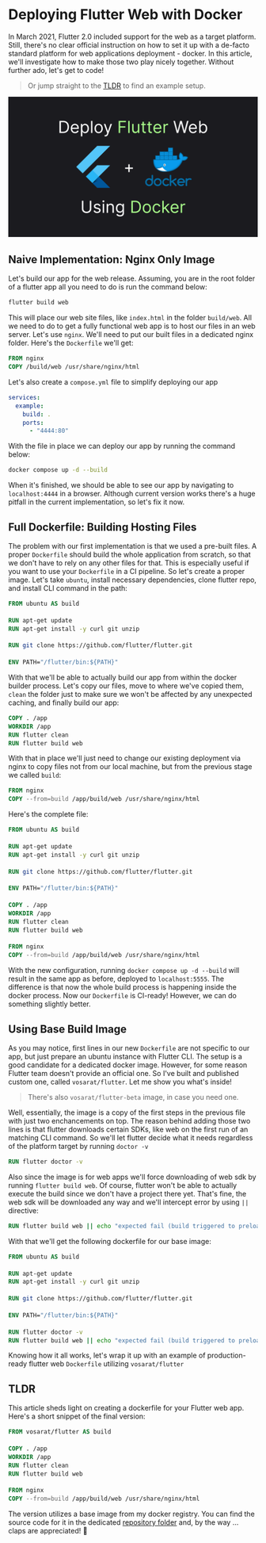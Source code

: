 # Deploying Flutter Web with Docker

In March 2021, Flutter 2.0 included support for the web as a target platform. Still, there's no clear official instruction on how to set it up with a de-facto standard platform for web applications deployment - docker. In this article, we'll investigate how to make those two play nicely together. Without further ado, let's get to code!

> Or jump straight to the [TLDR](#tldr) to find an example setup.

![](thumb.png)

## Naive Implementation: Nginx Only Image

Let's build our app for the web release. Assuming, you are in the root folder of a flutter app all you need to do is run the command below:

```sh
flutter build web
```

This will place our web site files, like `index.html` in the folder `build/web`. All we need to do to get a fully functional web app is to host our files in an web server. Let's use `nginx`. We'll need to put our built files in a dedicated nginx folder. Here's the `Dockerfile` we'll get:

```dockerfile
FROM nginx
COPY /build/web /usr/share/nginx/html
```

Let's also create a `compose.yml` file to simplify deploying our app

```yaml
services:
  example:
    build: .
    ports:
      - "4444:80"
```

With the file in place we can deploy our app by running the command below:

```sh
docker compose up -d --build
```

When it's finished, we should be able to see our app by navigating to `localhost:4444` in a browser. Although current version works there's a huge pitfall in the current implementation, so let's fix it now.

## Full Dockerfile: Building Hosting Files  

The problem with our first implementation is that we used a pre-built files. A proper `Dockerfile` should build the whole application from scratch, so that we don't have to rely on any other files for that. This is especially useful if you want to use your `Dockerfile` in a CI pipeline. So let's create a proper image. Let's take `ubuntu`, install necessary dependencies, clone flutter repo, and install CLI command in the path:

```dockerfile
FROM ubuntu AS build

RUN apt-get update
RUN apt-get install -y curl git unzip

RUN git clone https://github.com/flutter/flutter.git 

ENV PATH="/flutter/bin:${PATH}"
```

With that we'll be able to actually build our app from within the docker builder process. Let's copy our files, move to where we've copied them, `clean` the folder just to make sure we won't be affected by any unexpected caching, and finally build our app:

```dockerfile
COPY . /app
WORKDIR /app
RUN flutter clean
RUN flutter build web
```

With that in place we'll just need to change our existing deployment via nginx to copy files not from our local machine, but from the previous stage we called `build`:

```dockerfile
FROM nginx
COPY --from=build /app/build/web /usr/share/nginx/html
```

Here's the complete file:

```dockerfile
FROM ubuntu AS build

RUN apt-get update
RUN apt-get install -y curl git unzip

RUN git clone https://github.com/flutter/flutter.git 

ENV PATH="/flutter/bin:${PATH}"

COPY . /app
WORKDIR /app
RUN flutter clean
RUN flutter build web

FROM nginx
COPY --from=build /app/build/web /usr/share/nginx/html
```

With the new configuration, running `docker compose up -d --build` will result in the same app as before, deployed to `localhost:5555`. The difference is that now the whole build process is happening inside the docker process. Now our `Dockerfile` is CI-ready! However, we can do something slightly better.

## Using Base Build Image

As you may notice, first lines in our new `Dockerfile` are not specific to our app, but just prepare an ubuntu instance with Flutter CLI. The setup is a good candidate for a dedicated docker image. However, for some reason Flutter team doesn't provide an official one. So I've built and published custom one, called `vosarat/flutter`. Let me show you what's inside!

> There's also `vosarat/flutter-beta` image, in case you need one.

Well, essentially, the image is a copy of the first steps in the previous file with just two enchancements on top. The reason behind adding those two lines is that flutter downloads certain SDKs, like web on the first run of an matching CLI command. So we'll let flutter decide what it needs regardless of the platform target by running `doctor -v`

```dockerfile
RUN flutter doctor -v
```

Also since the image is for web apps we'll force downloading of web sdk by running `flutter build web`. Of course, flutter won't be able to actually execute the build since we don't have a project there yet. That's fine, the web sdk will be downloaded any way and we'll intercept error by using `||` directive:

```dockerfile
RUN flutter build web || echo "expected fail (build triggered to preload web sdk)"
```

With that we'll get the following dockerfile for our base image:

```dockerfile
FROM ubuntu AS build

RUN apt-get update
RUN apt-get install -y curl git unzip

RUN git clone https://github.com/flutter/flutter.git 

ENV PATH="/flutter/bin:${PATH}"

RUN flutter doctor -v
RUN flutter build web || echo "expected fail (build triggered to preload web sdk)"
```

Knowing how it all works, let's wrap it up with an example of production-ready flutter web `Dockerfile` utilizing `vosarat/flutter`

## TLDR

This article sheds light on creating a dockerfile for your Flutter web app. Here's a short snippet of the final version:

```dockerfile
FROM vosarat/flutter AS build

COPY . /app
WORKDIR /app 
RUN flutter clean 
RUN flutter build web

FROM nginx
COPY --from=build /app/build/web /usr/share/nginx/html
```

The version utilizes a base image from my docker registry. You can find the source code for it in the dedicated [repository folder](https://github.com/astorDev/versy/tree/main/flutter) and, by the way ... claps are appreciated! 👏
